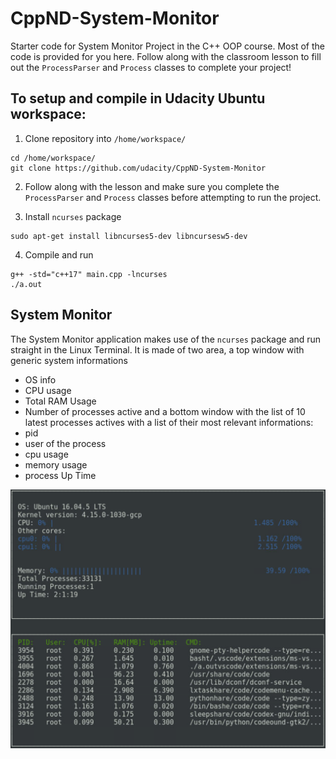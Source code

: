 # CppND-System-Monitor

Starter code for System Monitor Project in the C++ OOP course. Most of the code is provided for you here. Follow along with the classroom lesson to fill out the `ProcessParser` and `Process` classes to complete your project!

## To setup and compile in Udacity Ubuntu workspace:

1. Clone repository into `/home/workspace/`
```
cd /home/workspace/
git clone https://github.com/udacity/CppND-System-Monitor
```
2. Follow along with the lesson and make sure you complete the `ProcessParser` and `Process` classes before attempting to run the project.

3. Install `ncurses` package
```
sudo apt-get install libncurses5-dev libncursesw5-dev
```
4. Compile and run
```
g++ -std="c++17" main.cpp -lncurses
./a.out
```

## System Monitor
The System Monitor application makes use of the `ncurses` package and run straight in the Linux Terminal. It is made of two area, a top window with generic system informations
* OS info
* CPU usage
* Total RAM Usage
* Number of processes active
and a bottom window with the list of 10 latest processes actives with a list of their most relevant informations:
* pid
* user of the process
* cpu usage
* memory usage
* process Up Time

![System_Monitor](assets/Monitor.png)
